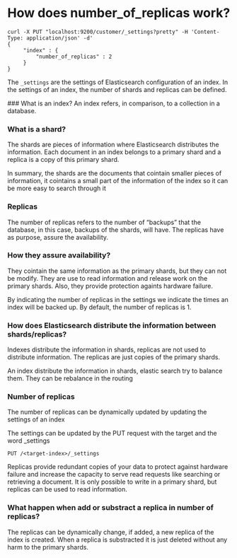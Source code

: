 # How does number_of_replicas work?  

```
curl -X PUT "localhost:9200/customer/_settings?pretty" -H 'Content-Type: application/json' -d' 
{ 
     "index" : { 
         "number_of_replicas" : 2 
     } 
}
```

The `_settings` are the settings of Elasticsearch configuration of an index. In the settings of an index, the number of shards and replicas can be defined.  

### What is an index?
An index refers, in comparison, to a collection in a database.

### What is a shard? 
The shards are pieces of information where Elasticsearch distributes the information. Each document in an index belongs to a primary shard and a replica is a copy of this primary shard.

In summary, the shards are the documents that cointain smaller pieces of information, it cointains a small part of the information of the index so it can be more easy to search through it

### Replicas

The number of replicas refers to the number of “backups” that the database, in this case, backups of the shards, will have. The replicas have as purpose, assure the availability. 

### How they assure availability?

They cointain the same information as the primary shards, but they can not be modify. They are use to read information and release work on the primary shards. Also, they provide protection againts hardware failure.

By indicating the number of replicas in the settings we indicate the times an index will be backed up. By default, the number of replicas is 1. 


### How does Elasticsearch distribute the information between shards/replicas?

Indexes distribute the information in shards, replicas are not used to distribute information. The replicas are just copies of the primary shards.

An index distribute the information in shards, elastic search try to balance them. They can be rebalance in the routing

### Number of replicas 
The number of replicas can be dynamically updated by updating the settings of an index 

The settings can be updated by the PUT request with the target and the word _settings  
```
PUT /<target-index>/_settings 
````

Replicas provide redundant copies of your data to protect against hardware failure and increase the capacity to serve read requests like searching or retrieving a document. It is only possible to write in a primary shard, but replicas can be used to read information. 

### What happen when add or substract a replica in number of replicas?
 
 The replicas can be dynamically change, if added, a new replica of the index is created.
 When a replica is substracted it is just deleted without any harm to the primary shards.
